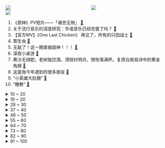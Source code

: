 <div >
	<a style="float:left;width:55%;" href = "https://github.com/anuraghazra/github-readme-stats">
	 <img src = "https://github-readme-stats.vercel.app/api?username=iuuuuuaena&theme=buefy&show_icons=true"/>
	</a>
	<a  style="float:right;width:45%" href = "https://github.com/anuraghazra/github-readme-stats">
	 <img  src="https://github-readme-stats.vercel.app/api/top-langs/?username=anuraghazra&layout=compact"/>
	</a>
	</div>

[![](https://img.shields.io/badge/jxd-@jxdgogogo.xyz-yellowgreen.svg)](https://www.jxdgogogo.xyz)<br>
1. 《原神》PV短片——「诸苦无隙」 [:link:](//www.bilibili.com/video/BV1R84y187Y5) <br>
2. 关于流行音乐的深度研究：华语音乐已经完蛋了吗？ [:link:](//www.bilibili.com/video/BV1m8411P7v7) <br>
3. 【官方MV】《One Last Chicken》 再见了，所有的只因战士 [:link:](//www.bilibili.com/video/BV1Mx4y137fa) <br>
4. 寄生虫 [:link:](//www.bilibili.com/video/BV1224y1a7ks) <br>
5. 无敌了！这一期直接超神！！！ [:link:](//www.bilibili.com/video/BV1WG4y1C7mT) <br>
6. 深夜小桌游 [:link:](//www.bilibili.com/video/BV1FW4y137Tx) <br>
7. 黄沙无绿肥，老树独饮酒。清枝衬明月，惆怅落满杯。复原白居易诗中的黄金角狮 [:link:](//www.bilibili.com/video/BV12G4y1k7S4) <br>
8. 这是我今年遇到的很多朋友 [:link:](//www.bilibili.com/video/BV15P4y1k7Wz) <br>
9. “小英雄大肚腩” [:link:](//www.bilibili.com/video/BV1NM411c7kM) <br>
10. “睡教” [:link:](//www.bilibili.com/video/BV1YY4y1f7DH) <br>
<details>
<summary>10 ~ 20</summary>

11. 河南8旬老人夜市摆摊，利润仅2毛，顾客寥寥无几！ [:link:](//www.bilibili.com/video/BV1gA411f7Dn) <br>
12. “我玩了400个小时不知火舞，但我从没见过她长什么样” [:link:](//www.bilibili.com/video/BV1DY411y7Fj) <br>
13. 【春节贺岁片】拐角遇到真爱，也有可能是警察 [:link:](//www.bilibili.com/video/BV1d84y187h1) <br>
14. 我想养个这玩意儿 [:link:](//www.bilibili.com/video/BV1FG4y1w7T7) <br>
15. 《流浪地球2》定义主题曲《人是_》MV！纵使光亮微茫，依然奋力前行！命运打不败活着！ [:link:](//www.bilibili.com/video/BV1bY41197mq) <br>
16. 都什么年代，谁还当传统齐天大圣？！！ [:link:](//www.bilibili.com/video/BV1k14y1T745) <br>
17. 又是一年 [:link:](//www.bilibili.com/video/BV1jD4y1W7XH) <br>
18. 多音字都是咋来的？ [:link:](//www.bilibili.com/video/BV1fP4y1r71X) <br>
19. ⚡ 舞 动 春 晚 ⚡ [:link:](//www.bilibili.com/video/BV1aY411y7vk) <br>
</details>
<details>
<summary>19 ~ 20</summary>

20. 一口气看完猪猪侠之变身战队，GG爆的满级号被队友给玩废了！ [:link:](//www.bilibili.com/video/BV1BY411y7ZE) <br>
21. 再做一次梦吧，这次是以百大的身份。 [:link:](//www.bilibili.com/video/BV17G4y1C7de) <br>
22. 进击的巨人墨子（分享一波奇奇怪怪的知识） [:link:](//www.bilibili.com/video/BV14K411C77k) <br>
23. 快过年了玩个游戏虐待一下自己 [:link:](//www.bilibili.com/video/BV1XT41127jP) <br>
24. 《明日方舟》限定干员「重岳」前瞻PV [:link:](//www.bilibili.com/video/BV18M411b7dm) <br>
25. 《Crazy》 Cover  Gnarls Barkley [:link:](//www.bilibili.com/video/BV19A411Z7Np) <br>
26. “从没想过这碗面，会改变我的这一年。” [:link:](//www.bilibili.com/video/BV1jx4y137Lq) <br>
27. 【逗鱼时刻】第385期 这旅程，我们一起走过 [:link:](//www.bilibili.com/video/BV1P24y1Y75B) <br>
28. 排号200桌，等位5小时？好悬没把我饿死【凭啥排长队ep04-朱光玉火锅】 [:link:](//www.bilibili.com/video/BV1zW4y137qi) <br>
</details>
<details>
<summary>28 ~ 30</summary>

29. 300W粉UP主开什么车？雨哥到处跑座驾曝光！ [:link:](//www.bilibili.com/video/BV1XY4y1f7aQ) <br>
30. 《原神》2023宣传视频-「来自群星II」愿旅途永不停息 [:link:](//www.bilibili.com/video/BV1qG4y1L7gi) <br>
31. 太突然了，一时我接受不了你这么离开了 [:link:](//www.bilibili.com/video/BV1zx4y1g7bE) <br>
32. 必须严惩！ [:link:](//www.bilibili.com/video/BV14D4y1W7q3) <br>
33. 凳子恶魔！ [:link:](//www.bilibili.com/video/BV19x4y1g75F) <br>
34. 万人直播！偷拍女友尬舞社死...竟冲上热榜第一！？！ [:link:](//www.bilibili.com/video/BV1Cx4y1g767) <br>
35. 法国人怎么看中国网红Thurman猫一杯? [:link:](//www.bilibili.com/video/BV1C3411m7PQ) <br>
36. 满门忠烈 [:link:](//www.bilibili.com/video/BV1aR4y1276c) <br>
37. 2022年度未播出视频大放送——假如相亲对象的好友是HR（2 [:link:](//www.bilibili.com/video/BV1SG4y1A7Bd) <br>
</details>
<details>
<summary>37 ~ 40</summary>

38. 把原神全部的糖塞入一首《深海回响》中...「原神/填词/翻唱/深海回响/4K」 [:link:](//www.bilibili.com/video/BV1P84y1Y7P5) <br>
39. 冬季骑行东北，林区找到一个废弃房还带炕，烧起土炕睡得太舒服了 [:link:](//www.bilibili.com/video/BV18M411h7J9) <br>
40. 当你拿到一把瞄胸打头的BUG武器... [:link:](//www.bilibili.com/video/BV1z14y1u7TZ) <br>
41. 黛 玉 打 虎 [:link:](//www.bilibili.com/video/BV1YR4y127hB) <br>
42. 什锦区UP主为何能拿百大?【7年回顾】 [:link:](//www.bilibili.com/video/BV1kK411C7eh) <br>
43. 正义降魔 [:link:](//www.bilibili.com/video/BV1eY4y1f7ZA) <br>
44. 《 天 价 水 果 》2 [:link:](//www.bilibili.com/video/BV1GW4y137RL) <br>
45. 七十万粉丝感谢！！！！！ [:link:](//www.bilibili.com/video/BV1AD4y1W7fp) <br>
46. 同学聚会遇到了前女友，说起当年的故事。 [:link:](//www.bilibili.com/video/BV1BG4y1A729) <br>
</details>
<details>
<summary>46 ~ 50</summary>

47. 《时空中的绘旅人》全新新春活动「录异记」PV首曝：山海相逢，不渝之遇 [:link:](//www.bilibili.com/video/BV1gW4y137Mz) <br>
48. 2023明日方舟新春会「兔兔闹新春」庆典宣传PV [:link:](//www.bilibili.com/video/BV1Rx4y1g7vE) <br>
49. 我到底是你的什么啊（恼） [:link:](//www.bilibili.com/video/BV1TK41117cZ) <br>
50. 还记得他吗？德国志愿者卢安克，深入广西深山中支教十八年 [:link:](//www.bilibili.com/video/BV1uP4y1k7yj) <br>
51. 时隔3年终于回国，第一次带爸妈，探秘最贵黑珍珠3钻家乡菜！ [:link:](//www.bilibili.com/video/BV19v4y1y7j8) <br>
52. 像不像上班时的你 [:link:](//www.bilibili.com/video/BV1sD4y1W7f5) <br>
53. 【阿斗】上映26年，28万人打出8.8分！因设定超前被严重低估的科幻神作！《千钧一发》 [:link:](//www.bilibili.com/video/BV1rG4y1k7sF) <br>
54. 既然拿百大了 那不装了 [:link:](//www.bilibili.com/video/BV1iD4y1W7v8) <br>
55. 春晚预测小品：《闺 蜜》 [:link:](//www.bilibili.com/video/BV1B14y1u7Gh) <br>
</details>
<details>
<summary>55 ~ 60</summary>

56. 【4K60FPS】2016年酷玩火星哥碧昂丝封神现场！人生一定要看的现场 [:link:](//www.bilibili.com/video/BV1rM411h7C5) <br>
57. 凌晨三点瞒着我爸偷偷去便利店狂吃大鸡腿 [:link:](//www.bilibili.com/video/BV1WD4y1W79y) <br>
58. 我对这土地没有一点感情，评分9.3，中国最震撼的乡村纪录片！ [:link:](//www.bilibili.com/video/BV1Mv4y1i7FD) <br>
59. 68分钟回顾阿根廷世界杯夺冠之旅：总有一些美好，值得我们全力以赴！ [:link:](//www.bilibili.com/video/BV1AW4y137An) <br>
60. 谢谢你的礼物，你还好吗 [:link:](//www.bilibili.com/video/BV11x4y1g7VG) <br>
61. 玩游戏像高考，渡劫像考研，炼个药还得研究中医？！ [:link:](//www.bilibili.com/video/BV1WR4y127gc) <br>
62. 奸商：3千元笔记本卖你5千犯法吗？女生电脑城买笔记本实录 [:link:](//www.bilibili.com/video/BV1yM411F74s) <br>
63. 这都什么乱七八糟的模拟器啦！？ [:link:](//www.bilibili.com/video/BV1Z8411P71C) <br>
64. 土坑酸菜重现市场，风评却变了？ [:link:](//www.bilibili.com/video/BV1Zd4y157kJ) <br>
</details>
<details>
<summary>64 ~ 70</summary>

65. 我…绝不允许你们没看过这么优秀的一部枪战……MMD？ [:link:](//www.bilibili.com/video/BV1D24y1a7ih) <br>
66. 我只能说，这任务真有趣 [:link:](//www.bilibili.com/video/BV1YR4y127sd) <br>
67. 这么可爱真是抱歉！❤️【咬人猫】 [:link:](//www.bilibili.com/video/BV1XY411y7HN) <br>
68. 当一个玩家输出练的全是弓箭手，这是她游戏的变化 [:link:](//www.bilibili.com/video/BV1z3411o7gs) <br>
69. B 站 热 门 审 核 现 状 [:link:](//www.bilibili.com/video/BV1kx4y137HT) <br>
70. 法庭上的表演型发言 [:link:](//www.bilibili.com/video/BV1Lv4y1i7mW) <br>
71. 【奇谭】“生活把我搓成桃，大圣送我三根毛” [:link:](//www.bilibili.com/video/BV1Ne4y1F7kV) <br>
72. 史上用料最奢华的“巧克力砖”！一刀切下去，嘴角流下拉丝的眼泪…… [:link:](//www.bilibili.com/video/BV14P4y1k7WQ) <br>
73. 【拙见】20：玩了原神一个月 现在我要夸一款游戏 [:link:](//www.bilibili.com/video/BV1Ld4y177o7) <br>
</details>
<details>
<summary>73 ~ 80</summary>

74. 请停止莫名其妙的容貌焦虑 你有的问题可能大部分人都有 [:link:](//www.bilibili.com/video/BV1K24y1Y7Be) <br>
75. 羊 村 年 会 [:link:](//www.bilibili.com/video/BV1H14y1u7nF) <br>
76. 【补档】《日语版东百往事》 [:link:](//www.bilibili.com/video/BV1oP4y1r76s) <br>
77. 新概念“娱乐” [:link:](//www.bilibili.com/video/BV1B84y1h7q5) <br>
78. 一封以命送出的血书，竟改写了关羽命运？| 夏磊刘照坤献声，《川流：驿人》揭开历史阴影下的细节 [:link:](//www.bilibili.com/video/BV1CM411b7wQ) <br>
79. 🤤探长，我是女人🤤 [:link:](//www.bilibili.com/video/BV1U14y1u7Bc) <br>
80. 来欣赏这位浪漫又务实的男人吧 [:link:](//www.bilibili.com/video/BV1Wx4y137o5) <br>
81. 杀疯了！12万人打出8.9分，复仇爽剧让人欲罢不能！深度解说《黑暗荣耀》（上） [:link:](//www.bilibili.com/video/BV123411o7GH) <br>
82. 这个世界属实有点挤... [:link:](//www.bilibili.com/video/BV1hx4y1G7mz) <br>
</details>
<details>
<summary>82 ~ 90</summary>

83. 憋笑大挑战：五种难度视频，你能通关吗？ [:link:](//www.bilibili.com/video/BV1MP4y1y7Lb) <br>
84. 论文中期检查现状 [:link:](//www.bilibili.com/video/BV1d24y1a72d) <br>
85. up主打扮成混混去日本女友老家拜见家长，结果... [:link:](//www.bilibili.com/video/BV1Q24y1a769) <br>
86. 拼夕夕里3块5一个的“嫩牛五方”，你敢吃吗？？ [:link:](//www.bilibili.com/video/BV1TM411c7gv) <br>
87. 亻尔 干 口麻 [:link:](//www.bilibili.com/video/BV1hY4y1f7PW) <br>
88. 【水果猎人】鉴定网络乱七八糟水果视频 [:link:](//www.bilibili.com/video/BV17v4y1i71g) <br>
89. 《一把给你捏住》 [:link:](//www.bilibili.com/video/BV15M411h7we) <br>
90. 预测2023春晚，准确率98% [:link:](//www.bilibili.com/video/BV1qY411y7Wh) <br>
91. 新春特供|| 西游宇宙法宝等级的权力深意，天上对人间控制的终极手段 [:link:](//www.bilibili.com/video/BV1GG4y1y7DL) <br>
</details>
<details>
<summary>91 ~ 100</summary>

92. (现实世界 vs 中二动漫) 不行了 中二病犯了！ [:link:](//www.bilibili.com/video/BV1CD4y1W7u3) <br>
93. 【流浪地球2 | 定义主题曲《人是_》MV】周深震撼献唱，诉说人类的勇气与坚毅！ [:link:](//www.bilibili.com/video/BV18R4y1Y7Zz) <br>
94. 人类发源地非洲，为什么现在卷不出一个大国？【为什么历史42】 [:link:](//www.bilibili.com/video/BV1B24y1a7v1) <br>
95. 怎么把自己职业，说得更高大上一点！ [:link:](//www.bilibili.com/video/BV1QA411Z7rs) <br>
96. 欺负一只柯洁 [:link:](//www.bilibili.com/video/BV1624y1a7pG) <br>
97. 小土狗第一次逛宠物友好商场，眼睛都亮了 [:link:](//www.bilibili.com/video/BV1B14y1u7wR) <br>
98. “中 国 围 棋 不 能 没 有 战 鹰” [:link:](//www.bilibili.com/video/BV1mx4y1g7vH) <br>
99. 拆巨资打造真人版斗罗大陆， [:link:](//www.bilibili.com/video/BV1Nx4y1374X) <br>
100. “你是一只狐狸，你今天要吃鹅” [:link:](//www.bilibili.com/video/BV1UA411Z775) <br>
</details>
